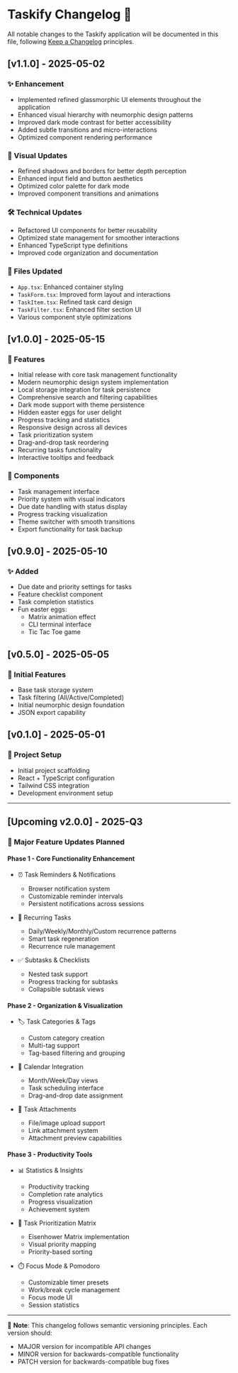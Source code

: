 # Taskify Changelog 🚀

All notable changes to the Taskify application will be documented in this file, following [Keep a Changelog](https://keepachangelog.com/en/1.0.0/) principles.

## [v1.1.0] - 2025-05-02

### ✨ Enhancement
- Implemented refined glassmorphic UI elements throughout the application
- Enhanced visual hierarchy with neumorphic design patterns
- Improved dark mode contrast for better accessibility
- Added subtle transitions and micro-interactions
- Optimized component rendering performance

### 🎨 Visual Updates
- Refined shadows and borders for better depth perception
- Enhanced input field and button aesthetics
- Optimized color palette for dark mode
- Improved component transitions and animations

### 🛠️ Technical Updates
- Refactored UI components for better reusability
- Optimized state management for smoother interactions
- Enhanced TypeScript type definitions
- Improved code organization and documentation

### 📝 Files Updated
- `App.tsx`: Enhanced container styling
- `TaskForm.tsx`: Improved form layout and interactions
- `TaskItem.tsx`: Refined task card design
- `TaskFilter.tsx`: Enhanced filter section UI
- Various component style optimizations

## [v1.0.0] - 2025-05-15

### 🎉 Features
- Initial release with core task management functionality
- Modern neumorphic design system implementation
- Local storage integration for task persistence
- Comprehensive search and filtering capabilities
- Dark mode support with theme persistence
- Hidden easter eggs for user delight
- Progress tracking and statistics
- Responsive design across all devices
- Task prioritization system
- Drag-and-drop task reordering
- Recurring tasks functionality
- Interactive tooltips and feedback

### 🧩 Components
- Task management interface
- Priority system with visual indicators
- Due date handling with status display
- Progress tracking visualization
- Theme switcher with smooth transitions
- Export functionality for task backup

## [v0.9.0] - 2025-05-10

### ✨ Added
- Due date and priority settings for tasks
- Feature checklist component
- Task completion statistics
- Fun easter eggs:
  - Matrix animation effect
  - CLI terminal interface
  - Tic Tac Toe game

## [v0.5.0] - 2025-05-05

### 🚀 Initial Features
- Base task storage system
- Task filtering (All/Active/Completed)
- Initial neumorphic design foundation
- JSON export capability

## [v0.1.0] - 2025-05-01

### 🎯 Project Setup
- Initial project scaffolding
- React + TypeScript configuration
- Tailwind CSS integration
- Development environment setup

---

## [Upcoming v2.0.0] - 2025-Q3

### 🎯 Major Feature Updates Planned

#### Phase 1 - Core Functionality Enhancement
- ⏰ Task Reminders & Notifications
  - Browser notification system
  - Customizable reminder intervals
  - Persistent notifications across sessions

- 🔄 Recurring Tasks
  - Daily/Weekly/Monthly/Custom recurrence patterns
  - Smart task regeneration
  - Recurrence rule management

- ✅ Subtasks & Checklists
  - Nested task support
  - Progress tracking for subtasks
  - Collapsible subtask views

#### Phase 2 - Organization & Visualization
- 🏷️ Task Categories & Tags
  - Custom category creation
  - Multi-tag support
  - Tag-based filtering and grouping

- 📅 Calendar Integration
  - Month/Week/Day views
  - Task scheduling interface
  - Drag-and-drop date assignment

- 📎 Task Attachments
  - File/image upload support
  - Link attachment system
  - Attachment preview capabilities

#### Phase 3 - Productivity Tools
- 📊 Statistics & Insights
  - Productivity tracking
  - Completion rate analytics
  - Progress visualization
  - Achievement system

- 🎯 Task Prioritization Matrix
  - Eisenhower Matrix implementation
  - Visual priority mapping
  - Priority-based sorting

- ⏱️ Focus Mode & Pomodoro
  - Customizable timer presets
  - Work/break cycle management
  - Focus mode UI
  - Session statistics

---
📝 **Note**: This changelog follows semantic versioning principles. Each version should:
- MAJOR version for incompatible API changes
- MINOR version for backwards-compatible functionality
- PATCH version for backwards-compatible bug fixes